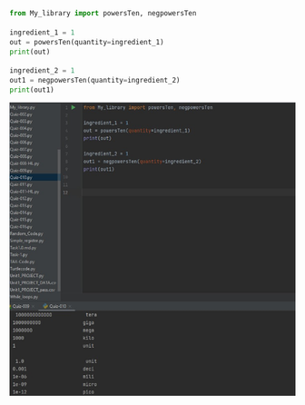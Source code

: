 ```.py
from My_library import powersTen, negpowersTen

ingredient_1 = 1
out = powersTen(quantity=ingredient_1)
print(out)

ingredient_2 = 1
out1 = negpowersTen(quantity=ingredient_2)
print(out1)
```
![](https://github.com/ZavenGaloyan/unit-1/blob/main/Quiz/Quiz.010.jpg)

